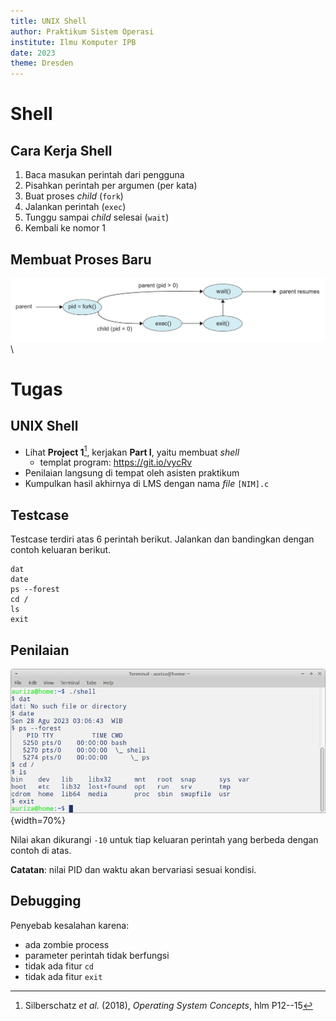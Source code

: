 ```yaml
---
title: UNIX Shell
author: Praktikum Sistem Operasi
institute: Ilmu Komputer IPB
date: 2023
theme: Dresden
---
```


# Shell

## Cara Kerja Shell

1. Baca masukan perintah dari pengguna
2. Pisahkan perintah per argumen (per kata)
3. Buat proses *child* (`fork`)
4. Jalankan perintah (`exec`)
5. Tunggu sampai *child* selesai (`wait`)
6. Kembali ke nomor 1

## Membuat Proses Baru

![](img/fork.png)\


# Tugas

## UNIX Shell

- Lihat **Project 1**[^04-shell], kerjakan **Part I**, yaitu membuat *shell*
    - templat program: <https://git.io/vycRv>
- Penilaian langsung di tempat oleh asisten praktikum
- Kumpulkan hasil akhirnya di LMS dengan nama *file* `[NIM].c`

[^04-shell]: Silberschatz *et al.* (2018), *Operating System Concepts*, hlm P12--15

<!--
- Tugas kelompok 4 orang
- Presentasi pekan depan
    - penjelasan kode program
    - demo uji coba program
-->

## Testcase

Testcase terdiri atas 6 perintah berikut. Jalankan dan bandingkan dengan contoh keluaran berikut.

```
dat
date
ps --forest
cd /
ls
exit
```

## Penilaian

![](img/shell-test.png){width=70%}

Nilai akan dikurangi `-10` untuk tiap keluaran perintah yang berbeda dengan contoh di atas.

**Catatan**: nilai PID dan waktu akan bervariasi sesuai kondisi.

## Debugging

Penyebab kesalahan karena:

- ada zombie process
- parameter perintah tidak berfungsi
- tidak ada fitur `cd`
- tidak ada fitur `exit`

<!--

## UNIX Shell: Fitur History (Bonus)

- Lanjutkan **Part II**, yaitu membuat fitur *history*
    - **opsional**, bonus nilai
    - plagiasi akan mendapat sanksi nilai $-100$
- Kumpulkan di LMS dengan nama *file* `[NIM].c`
    - paling lambat besok pukul 22:00
-->
